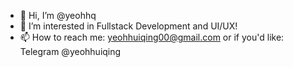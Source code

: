 - 👋 Hi, I’m @yeohhq
- 👀 I’m interested in Fullstack Development and UI/UX!
- 📫 How to reach me: yeohhuiqing00@gmail.com or if you'd like: Telegram @yeohhuiqing

<!---
yeohhq/yeohhq is a ✨ special ✨ repository because its `README.md` (this file) appears on your GitHub profile.
You can click the Preview link to take a look at your changes.
--->
